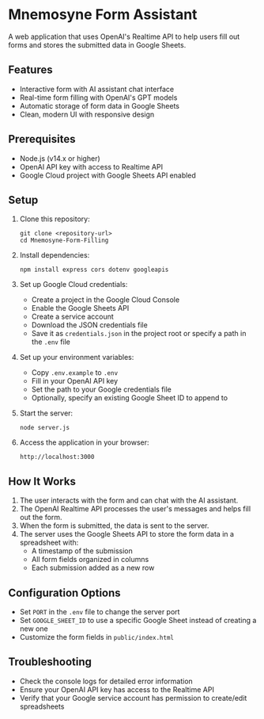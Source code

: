 # Mnemosyne Form Assistant

A web application that uses OpenAI's Realtime API to help users fill out forms and stores the submitted data in Google Sheets.

## Features

- Interactive form with AI assistant chat interface
- Real-time form filling with OpenAI's GPT models
- Automatic storage of form data in Google Sheets
- Clean, modern UI with responsive design

## Prerequisites

- Node.js (v14.x or higher)
- OpenAI API key with access to Realtime API
- Google Cloud project with Google Sheets API enabled

## Setup

1. Clone this repository:
   ```
   git clone <repository-url>
   cd Mnemosyne-Form-Filling
   ```

2. Install dependencies:
   ```
   npm install express cors dotenv googleapis
   ```

3. Set up Google Cloud credentials:
   - Create a project in the Google Cloud Console
   - Enable the Google Sheets API
   - Create a service account
   - Download the JSON credentials file
   - Save it as `credentials.json` in the project root or specify a path in the `.env` file

4. Set up your environment variables:
   - Copy `.env.example` to `.env`
   - Fill in your OpenAI API key
   - Set the path to your Google credentials file
   - Optionally, specify an existing Google Sheet ID to append to

5. Start the server:
   ```
   node server.js
   ```

6. Access the application in your browser:
   ```
   http://localhost:3000
   ```

## How It Works

1. The user interacts with the form and can chat with the AI assistant.
2. The OpenAI Realtime API processes the user's messages and helps fill out the form.
3. When the form is submitted, the data is sent to the server.
4. The server uses the Google Sheets API to store the form data in a spreadsheet with:
   - A timestamp of the submission
   - All form fields organized in columns
   - Each submission added as a new row

## Configuration Options

- Set `PORT` in the `.env` file to change the server port
- Set `GOOGLE_SHEET_ID` to use a specific Google Sheet instead of creating a new one
- Customize the form fields in `public/index.html`

## Troubleshooting

- Check the console logs for detailed error information
- Ensure your OpenAI API key has access to the Realtime API
- Verify that your Google service account has permission to create/edit spreadsheets 